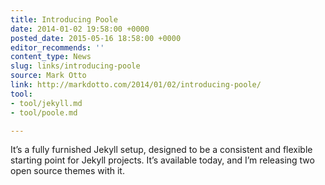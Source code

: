 ```yaml
---
title: Introducing Poole
date: 2014-01-02 19:58:00 +0000
posted_date: 2015-05-16 18:58:00 +0000
editor_recommends: ''
content_type: News
slug: links/introducing-poole
source: Mark Otto
link: http://markdotto.com/2014/01/02/introducing-poole/
tool:
- tool/jekyll.md
- tool/poole.md

---
```

It’s a fully furnished Jekyll setup, designed to be a consistent and flexible starting point for Jekyll projects. It’s available today, and I’m releasing two open source themes with it.
